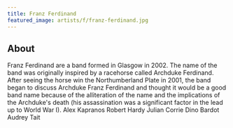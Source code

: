 ```yaml
---
title: Franz Ferdinand
featured_image: artists/f/franz-ferdinand.jpg
---
```

## About

Franz Ferdinand are a band formed in Glasgow in 2002. The name of the band was originally inspired by a racehorse called Archduke Ferdinand. After seeing the horse win the Northumberland Plate in 2001, the band began to discuss Archduke Franz Ferdinand and thought it would be a good band name because of the alliteration of the name and the implications of the Archduke's death (his assassination was a significant factor in the lead up to World War I).
Alex Kapranos
Robert Hardy
Julian Corrie
Dino Bardot
Audrey Tait
